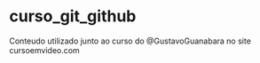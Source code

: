 # curso_git_github

 Conteudo utilizado junto ao curso do @GustavoGuanabara no site  cursoemvideo.com
